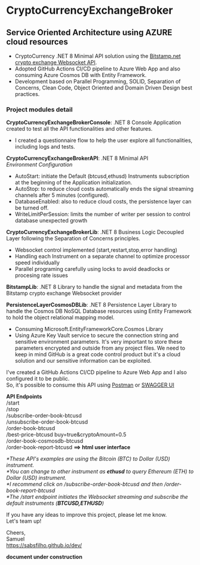 # CryptoCurrencyExchangeBroker<br/>

## Service Oriented Architecture using AZURE cloud resources<br/>

- CryptoCurrency .NET 8 Minimal API solution using the [Bitstamp.net crypto exchange Websocket API](https://www.bitstamp.net/websocket/v2/).<br/>
- Adopted GitHub Actions CI/CD pipeline to Azure Web App and also consuming Azure Cosmos DB with Entity Framework.<br/>
- Development based on Parallel Programming, SOLID, Separation of Concerns, Clean Code, Object Oriented and Domain Driven Design best practices.<br/>

### Project modules detail
__CryptoCurrencyExchangeBrokerConsole__: .NET 8 Console Application created to test all the API functionalities and other features.<br/>
- I created a questionnaire flow to help the user explore all functionalities, including logs and tests.<br/>

__CryptoCurrencyExchangeBrokerAPI__: .NET 8 Minimal API<br/>
_Environment Configuration_<br/>
  - AutoStart: initiate the Default (btcusd,ethusd) Instruments subscription at the beginning of the Application initialization.<br/>
  - AutoStop: to reduce cloud costs automatically ends the signal streaming channels after 5 minutes (configured).<br/>
  - DatabaseEnabled: also to reduce cloud costs, the persistence layer can be turned off.<br/>
  - WriteLimitPerSession: limits the number of writer per session to control database unexpected growth<br/>
  
__CryptoCurrencyExchangeBrokerLib__: .NET 8 Business Logic Decoupled Layer following the Separation of Concerns principles.<br/>
- Websocket control implemented (start,restart,stop,error handling)<br/>
- Handling each Instrument on a separate channel to optimize processor speed individually<br/>
- Parallel programing carefully using locks to avoid deadlocks or procesing rate issues<br/>

__BitstampLib__: .NET 8 Library to handle the signal and metadata from the Bitstamp crypto exchange Websocket provider<br/>

__PersistenceLayerCosmosDBLib__: .NET 8 Persistence Layer Library to handle the Cosmos DB NoSQL Database resources using Entity Framework to hold the object relational mapping model.<br/>
- Consuming Microsoft.EntityFrameworkCore.Cosmos Library<br/>
- Using Azure Key Vault service to secure the connection string and sensitive environment parameters. It's very important to store these parameters encrypted and outside from any project files. We need to keep in mind GitHub is a great code control product but it's a cloud solution and our sensitive information can be exploited.<br/>

I've created a GitHub Actions CI/CD pipeline to Azure Web App and I also configured it to be public.<br/>
So, it's possible to consume this API using [Postman](https://www.postman.com/) or [SWAGGER UI](https://swagger.io/tools/swagger-ui/)<br/>

__API Endpoints__<br/>
/start<br/>
/stop<br/>
/subscribe-order-book-btcusd<br/>
/unsubscribe-order-book-btcusd<br/>
/order-book-btcusd<br/>
/best-price-btcusd buy=true&cryptoAmount=0.5<br/>
/order-book-cosmosdb-btcusd<br/>
/order-book-report-btcusd __==> html user interface__<br/>

_*These API's examples are using the Bitcoin (BTC) to Dollar (USD) instrument._<br/>
_*You can change to other instrument as __ethusd__ to query Ethereum (ETH) to Dollar (USD) instrument._<br/>
_*I recommend click on /subscribe-order-book-btcusd and then /order-book-report-btcusd_<br/>
_*The /start endpoint initiates the Websocket streaming and subscribe the default instruments (__BTCUSD,ETHUSD__)_<br/>

If you have any ideas to improve this project, please let me know.<br/>
Let's team up!<br/>

Cheers,<br/>
Samuel<br/>
https://sabsfilho.github.io/dev/<br/>

**document under construction**
